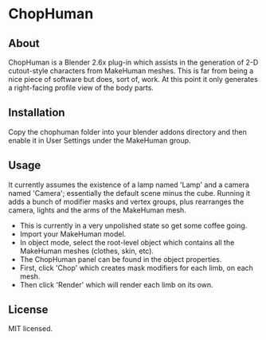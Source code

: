ChopHuman
=========

About
-----
ChopHuman is a Blender 2.6x plug-in which assists in the generation of 2-D
cutout-style characters from MakeHuman meshes. This is far from being a
nice piece of software but does, sort of, work. At this point it only
generates a right-facing profile view of the body parts.

Installation
------------
Copy the chophuman folder into your blender addons directory and then enable
it in User Settings under the MakeHuman group.

Usage
-----
It currently assumes the existence of a lamp named 'Lamp' and a camera named
'Camera'; essentially the default scene minus the cube. Running it adds a
bunch of modifier masks and vertex groups, plus rearranges the camera, lights
and the arms of the MakeHuman mesh.

* This is currently in a very unpolished state so get some coffee going.
* Import your MakeHuman model.
* In object mode, select the root-level object which contains all the
MakeHuman meshes (clothes, skin, etc).
* The ChopHuman panel can be found in the object properties.
* First, click 'Chop' which creates mask modifiers for each limb, on each mesh.
* Then click 'Render' which will render each limb on its own.

License
-------
MIT licensed.